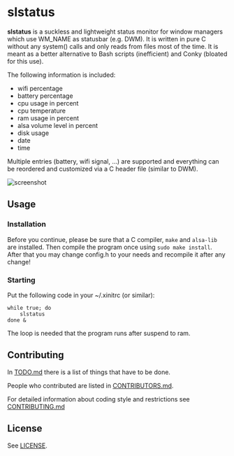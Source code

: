 slstatus
========

**slstatus** is a suckless and lightweight status monitor for window managers which use WM_NAME as statusbar (e.g. DWM). It is written in pure C without any system() calls and only reads from files most of the time. It is meant as a better alternative to Bash scripts (inefficient) and Conky (bloated for this use).

The following information is included:

- wifi percentage
- battery percentage
- cpu usage in percent
- cpu temperature
- ram usage in percent
- alsa volume level in percent
- disk usage
- date
- time

Multiple entries (battery, wifi signal, ...) are supported and everything can be reordered and customized via a C header file (similar to DWM).

![screenshot](screenshot.png)

## Usage

### Installation

Before you continue, please be sure that a C compiler, `make` and `alsa-lib` are installed. Then compile the program once using `sudo make install`. After that you may change config.h to your needs and recompile it after any change! 

### Starting

Put the following code in your ~/.xinitrc (or similar):

```
while true; do
    slstatus
done &
```

The loop is needed that the program runs after suspend to ram.

## Contributing

In [TODO.md](TODO.md) there is a list of things that have to be done.

People who contributed are listed in [CONTRIBUTORS.md](CONTRIBUTORS.md).

For detailed information about coding style and restrictions see [CONTRIBUTING.md](CONTRIBUTING.md)

## License

See [LICENSE](LICENSE).
